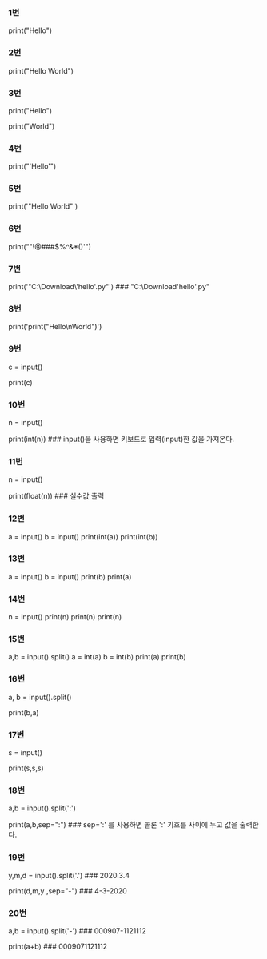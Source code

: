 
### 1번 

print("Hello")

### 2번 

print("Hello World")


### 3번

print("Hello")

print("World")


### 4번

print("'Hello'")


### 5번

print('"Hello World"')


### 6번

print("\"!@###$%^&*()\'")


### 7번

print('"C:\Download\\\'hello\'.py"')   ### "C:\Download\'hello'.py"


### 8번

print('print("Hello\\nWorld")')


### 9번

c = input()

print(c)

### 10번
n = input()

print(int(n))  ### input()을 사용하면 키보드로 입력(input)한 값을 가져온다.

### 11번
n = input()

print(float(n)) ### 실수값 출력 

### 12번
a = input()
b = input()
print(int(a))
print(int(b))


### 13번
a = input()
b = input()
print(b)
print(a)


### 14번
n = input()
print(n)
print(n)
print(n)


### 15번

a,b = input().split()
a = int(a)
b = int(b)
print(a)
print(b)


### 16번

a, b = input().split()

print(b,a)


### 17번
s = input()

print(s,s,s)


### 18번

a,b = input().split(':')

print(a,b,sep=":")      ### sep=':' 를 사용하면 콜론 ':' 기호를 사이에 두고 값을 출력한다.



### 19번

y,m,d = input().split('.')  ### 2020.3.4

print(d,m,y ,sep="-")       ### 4-3-2020

### 20번

a,b = input().split('-')    ### 000907-1121112

print(a+b)                  ### 0009071121112